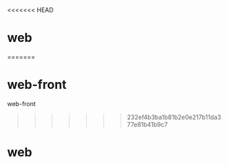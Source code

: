 <<<<<<< HEAD
# web
=======
# web-front
web-front
>>>>>>> 232ef4b3ba1b81b2e0e217b11da377e81b41b9c7
# web
